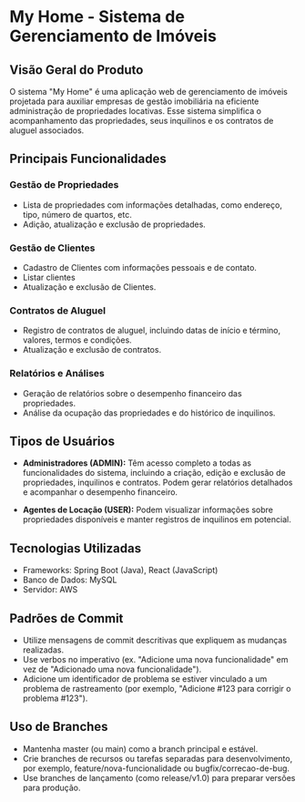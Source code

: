 # My Home - Sistema de Gerenciamento de Imóveis

## Visão Geral do Produto

O sistema "My Home" é uma aplicação web de gerenciamento de imóveis projetada para auxiliar empresas de gestão imobiliária na eficiente administração de propriedades locativas. Esse sistema simplifica o acompanhamento das propriedades, seus inquilinos e os contratos de aluguel associados.

## Principais Funcionalidades

### Gestão de Propriedades

- Lista de propriedades com informações detalhadas, como endereço, tipo, número de quartos, etc.
- Adição, atualização e exclusão de propriedades.

### Gestão de Clientes

- Cadastro de Clientes com informações pessoais e de contato.
- Listar clientes
- Atualização e exclusão de Clientes.

### Contratos de Aluguel

- Registro de contratos de aluguel, incluindo datas de início e término, valores, termos e condições.
- Atualização e exclusão de contratos.

### Relatórios e Análises

- Geração de relatórios sobre o desempenho financeiro das propriedades.
- Análise da ocupação das propriedades e do histórico de inquilinos.

## Tipos de Usuários

- **Administradores (ADMIN):** Têm acesso completo a todas as funcionalidades do sistema, incluindo a criação, edição e exclusão de propriedades, inquilinos e contratos. Podem gerar relatórios detalhados e acompanhar o desempenho financeiro.

- **Agentes de Locação (USER):** Podem visualizar informações sobre propriedades disponíveis e manter registros de inquilinos em potencial.

## Tecnologias Utilizadas

- Frameworks: Spring Boot (Java), React (JavaScript)
- Banco de Dados: MySQL
- Servidor: AWS

## Padrões de Commit

- Utilize mensagens de commit descritivas que expliquem as mudanças realizadas.
- Use verbos no imperativo (ex. "Adicione uma nova funcionalidade" em vez de "Adicionado uma nova funcionalidade").
- Adicione um identificador de problema se estiver vinculado a um problema de rastreamento (por exemplo, "Adicione #123 para corrigir o problema #123").

## Uso de Branches

- Mantenha master (ou main) como a branch principal e estável.
- Crie branches de recursos ou tarefas separadas para desenvolvimento, por exemplo, feature/nova-funcionalidade ou bugfix/correcao-de-bug.
- Use branches de lançamento (como release/v1.0) para preparar versões para produção.


